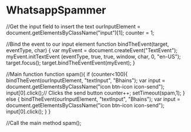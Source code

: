 # WhatsappSpammer
//Get the input field to insert the text
ourInputElement = document.getElementsByClassName("input")[1];
counter = 1;

//Bind the event to our input element
function bindTheEvent(target, eventType, char) {
   var myEvent = document.createEvent("TextEvent");    
   myEvent.initTextEvent (eventType, true, true, window, char, 0, "en-US");
   target.focus();
   target.bindTheEventEvent(myEvent);
}

//Main function
function spam(){
  if (counter<100){
    bindTheEvent(ourInputElement, "textInput", "Bhains");
    var input = document.getElementsByClassName("icon btn-icon icon-send");
    input[0].click();// Clicks the send button
    counter++;
    setTimeout(spam,1);
  }
  else { 
    bindTheEvent(ourInputElement, "textInput", "Bhains");
    var input = document.getElementsByClassName("icon btn-icon icon-send");
    input[0].click();
  }
}

//Call the main method
spam();
